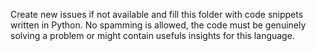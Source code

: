 Create new issues if not available and fill this folder with code snippets written in Python. No spamming is allowed, the code must be genuinely solving a problem or might contain usefuls insights for this language. 
